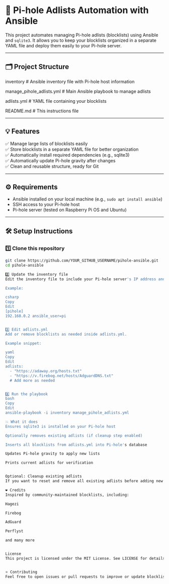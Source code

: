# 🚀 Pi-hole Adlists Automation with Ansible

This project automates managing Pi-hole adlists (blocklists) using Ansible and `sqlite3`. It allows you to keep your blocklists organized in a separate YAML file and deploy them easily to your Pi-hole server.

---

## 🗂️ Project Structure


inventory # Ansible inventory file with Pi-hole host information

manage_pihole_adlists.yml # Main Ansible playbook to manage adlists

adlists.yml # YAML file containing your blocklists

README.md # This instructions file


---

## 💡 Features

✅ Manage large lists of blocklists easily  
✅ Store blocklists in a separate YAML file for better organization  
✅ Automatically install required dependencies (e.g., sqlite3)  
✅ Automatically update Pi-hole gravity after changes  
✅ Clean and reusable structure, ready for Git

---

## ⚙️ Requirements

- Ansible installed on your local machine (e.g., `sudo apt install ansible`)
- SSH access to your Pi-hole host
- Pi-hole server (tested on Raspberry Pi OS and Ubuntu)

---

## 🛠️ Setup Instructions

### 1️⃣ Clone this repository

```bash
git clone https://github.com/YOUR_GITHUB_USERNAME/pihole-ansible.git
cd pihole-ansible

2️⃣ Update the inventory file
Edit the inventory file to include your Pi-hole server's IP address and SSH user.

Example:

csharp
Copy
Edit
[pihole]
192.168.0.2 ansible_user=pi


3️⃣ Edit adlists.yml
Add or remove blocklists as needed inside adlists.yml.

Example snippet:

yaml
Copy
Edit
adlists:
  - "https://adaway.org/hosts.txt"
  - "https://v.firebog.net/hosts/AdguardDNS.txt"
  # Add more as needed


4️⃣ Run the playbook
bash
Copy
Edit
ansible-playbook -i inventory manage_pihole_adlists.yml

💥 What it does
Ensures sqlite3 is installed on your Pi-hole host

Optionally removes existing adlists (if cleanup step enabled)

Inserts all blocklists from adlists.yml into Pi-hole's database

Updates Pi-hole gravity to apply new lists

Prints current adlists for verification


Optional: Cleanup existing adlists
If you want to reset and remove all existing adlists before adding new ones, make sure the cleanup task is enabled in manage_pihole_adlists.yml.

❤️ Credits
Inspired by community-maintained blocklists, including:

Hagezi

Firebog

AdGuard

Perflyst

and many more


License
This project is licensed under the MIT License. See LICENSE for details.


⭐ Contributing
Feel free to open issues or pull requests to improve or update blocklists and tasks.



